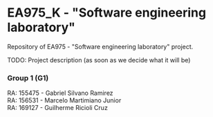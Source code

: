 # EA975_K - "Software engineering laboratory"
Repository of EA975 - "Software engineering laboratory" project.

TODO: Project description (as soon as we decide what it will be)

### Group 1 (G1)
RA: 155475 - Gabriel Silvano Ramirez\
RA: 156531 - Marcelo Martimiano Junior\
RA: 169127 - Guilherme Ricioli Cruz
